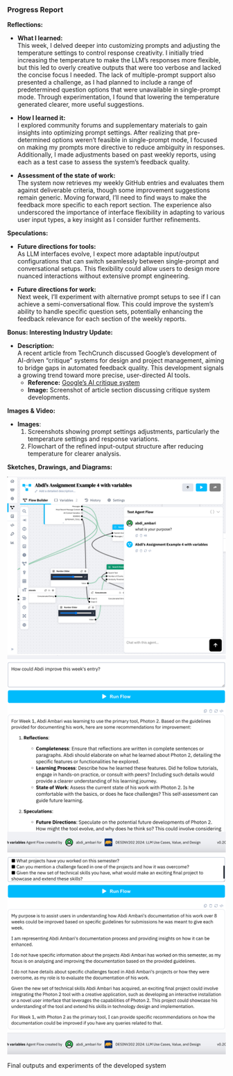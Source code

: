 ### **Progress Report**

**Reflections:**

- **What I learned:**  
  This week, I delved deeper into customizing prompts and adjusting the temperature settings to control response creativity. I initially tried increasing the temperature to make the LLM’s responses more flexible, but this led to overly creative outputs that were too verbose and lacked the concise focus I needed. The lack of multiple-prompt support also presented a challenge, as I had planned to include a range of predetermined question options that were unavailable in single-prompt mode. Through experimentation, I found that lowering the temperature generated clearer, more useful suggestions.

- **How I learned it:**  
  I explored community forums and supplementary materials to gain insights into optimizing prompt settings. After realizing that pre-determined options weren’t feasible in single-prompt mode, I focused on making my prompts more directive to reduce ambiguity in responses. Additionally, I made adjustments based on past weekly reports, using each as a test case to assess the system’s feedback quality.

- **Assessment of the state of work:**  
  The system now retrieves my weekly GitHub entries and evaluates them against deliverable criteria, though some improvement suggestions remain generic. Moving forward, I’ll need to find ways to make the feedback more specific to each report section. The experience also underscored the importance of interface flexibility in adapting to various user input types, a key insight as I consider further refinements.

**Speculations:**

- **Future directions for tools:**  
  As LLM interfaces evolve, I expect more adaptable input/output configurations that can switch seamlessly between single-prompt and conversational setups. This flexibility could allow users to design more nuanced interactions without extensive prompt engineering.

- **Future directions for work:**  
  Next week, I’ll experiment with alternative prompt setups to see if I can achieve a semi-conversational flow. This could improve the system’s ability to handle specific question sets, potentially enhancing the feedback relevance for each section of the weekly reports.

**Bonus: Interesting Industry Update:**
- **Description:**  
  A recent article from TechCrunch discussed Google’s development of AI-driven “critique” systems for design and project management, aiming to bridge gaps in automated feedback quality. This development signals a growing trend toward more precise, user-directed AI tools.
  - **Reference:** [Google’s AI critique system](https://www.example.com/article)  
  - **Image:** Screenshot of article section discussing critique system developments.

**Images & Video:**
- **Images**:  
    1. Screenshots showing prompt settings adjustments, particularly the temperature settings and response variations.
    2. Flowchart of the refined input-output structure after reducing temperature for clearer analysis.

**Sketches, Drawings, and Diagrams:**

![](https://github.com/Berkeley-MDes/tdf-fa24-Alphaam/blob/main/Week%209/media/Screenshot%202024-11-07%20at%2012.58.38%20PM.png)
![](https://github.com/Berkeley-MDes/tdf-fa24-Alphaam/blob/main/Week%209/media/Screenshot%202024-11-07%20at%203.10.54%20PM.png)
![](https://github.com/Berkeley-MDes/tdf-fa24-Alphaam/blob/main/Week%209/media/Screenshot%202024-11-07%20at%203.27.35%20PM.png)

Final outputs and experiments of the developed system

